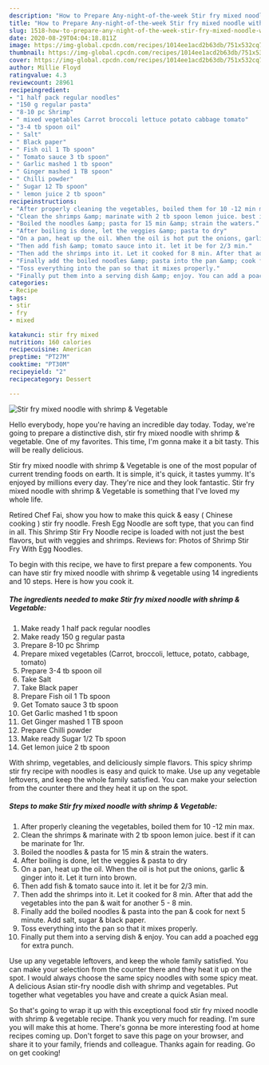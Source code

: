 ```yaml
---
description: "How to Prepare Any-night-of-the-week Stir fry mixed noodle with shrimp &amp;amp; Vegetable"
title: "How to Prepare Any-night-of-the-week Stir fry mixed noodle with shrimp &amp;amp; Vegetable"
slug: 1518-how-to-prepare-any-night-of-the-week-stir-fry-mixed-noodle-with-shrimp-and-amp-vegetable
date: 2020-08-29T04:04:18.811Z
image: https://img-global.cpcdn.com/recipes/1014ee1acd2b63db/751x532cq70/stir-fry-mixed-noodle-with-shrimp-vegetable-recipe-main-photo.jpg
thumbnail: https://img-global.cpcdn.com/recipes/1014ee1acd2b63db/751x532cq70/stir-fry-mixed-noodle-with-shrimp-vegetable-recipe-main-photo.jpg
cover: https://img-global.cpcdn.com/recipes/1014ee1acd2b63db/751x532cq70/stir-fry-mixed-noodle-with-shrimp-vegetable-recipe-main-photo.jpg
author: Millie Floyd
ratingvalue: 4.3
reviewcount: 28961
recipeingredient:
- "1 half pack regular noodles"
- "150 g regular pasta"
- "8-10 pc Shrimp"
- " mixed vegetables Carrot broccoli lettuce potato cabbage tomato"
- "3-4 tb spoon oil"
- " Salt"
- " Black paper"
- " Fish oil 1 Tb spoon"
- " Tomato sauce 3 tb spoon"
- " Garlic mashed 1 tb spoon"
- " Ginger mashed 1 TB spoon"
- " Chilli powder"
- " Sugar 12 Tb spoon"
- " lemon juice 2 tb spoon"
recipeinstructions:
- "After properly cleaning the vegetables, boiled them for 10 -12 min max."
- "Clean the shrimps &amp; marinate with 2 tb spoon lemon juice. best if it can be marinate for 1hr."
- "Boiled the noodles &amp; pasta for 15 min &amp; strain the waters."
- "After boiling is done, let the veggies &amp; pasta to dry"
- "On a pan, heat up the oil. When the oil is hot put the onions, garlic &amp; ginger into it. Let it turn into brown."
- "Then add fish &amp; tomato sauce into it. let it be for 2/3 min."
- "Then add the shrimps into it. Let it cooked for 8 min. After that add the vegetables into the pan &amp; wait for another 5 - 8 min."
- "Finally add the boiled noodles &amp; pasta into the pan &amp; cook for next 5 minute. Add salt, sugar &amp; black paper."
- "Toss everything into the pan so that it mixes properly."
- "Finally put them into a serving dish &amp; enjoy. You can add a poached egg for extra punch."
categories:
- Recipe
tags:
- stir
- fry
- mixed

katakunci: stir fry mixed 
nutrition: 160 calories
recipecuisine: American
preptime: "PT27M"
cooktime: "PT30M"
recipeyield: "2"
recipecategory: Dessert

---
```



![Stir fry mixed noodle with shrimp &amp; Vegetable](https://img-global.cpcdn.com/recipes/1014ee1acd2b63db/751x532cq70/stir-fry-mixed-noodle-with-shrimp-vegetable-recipe-main-photo.jpg)

Hello everybody, hope you're having an incredible day today. Today, we're going to prepare a distinctive dish, stir fry mixed noodle with shrimp &amp; vegetable. One of my favorites. This time, I'm gonna make it a bit tasty. This will be really delicious.

Stir fry mixed noodle with shrimp &amp; Vegetable is one of the most popular of current trending foods on earth. It is simple, it's quick, it tastes yummy. It's enjoyed by millions every day. They're nice and they look fantastic. Stir fry mixed noodle with shrimp &amp; Vegetable is something that I've loved my whole life.

Retired Chef Fai, show you how to make this quick &amp; easy ( Chinese cooking ) stir fry noodle. Fresh Egg Noodle are soft type, that you can find in all. This Shrimp Stir Fry Noodle recipe is loaded with not just the best flavors, but with veggies and shrimps. Reviews for: Photos of Shrimp Stir Fry With Egg Noodles.


To begin with this recipe, we have to first prepare a few components. You can have stir fry mixed noodle with shrimp &amp; vegetable using 14 ingredients and 10 steps. Here is how you cook it.

<!--inarticleads1-->

##### The ingredients needed to make Stir fry mixed noodle with shrimp &amp; Vegetable:

1. Make ready 1 half pack regular noodles
1. Make ready 150 g regular pasta
1. Prepare 8-10 pc Shrimp
1. Prepare  mixed vegetables (Carrot, broccoli, lettuce, potato, cabbage, tomato)
1. Prepare 3-4 tb spoon oil
1. Take  Salt
1. Take  Black paper
1. Prepare  Fish oil 1 Tb spoon
1. Get  Tomato sauce 3 tb spoon
1. Get  Garlic mashed 1 tb spoon
1. Get  Ginger mashed 1 TB spoon
1. Prepare  Chilli powder
1. Make ready  Sugar 1/2 Tb spoon
1. Get  lemon juice 2 tb spoon


With shrimp, vegetables, and deliciously simple flavors. This spicy shrimp stir fry recipe with noodles is easy and quick to make. Use up any vegetable leftovers, and keep the whole family satisfied. You can make your selection from the counter there and they heat it up on the spot. 

<!--inarticleads2-->

##### Steps to make Stir fry mixed noodle with shrimp &amp; Vegetable:

1. After properly cleaning the vegetables, boiled them for 10 -12 min max.
1. Clean the shrimps &amp; marinate with 2 tb spoon lemon juice. best if it can be marinate for 1hr.
1. Boiled the noodles &amp; pasta for 15 min &amp; strain the waters.
1. After boiling is done, let the veggies &amp; pasta to dry
1. On a pan, heat up the oil. When the oil is hot put the onions, garlic &amp; ginger into it. Let it turn into brown.
1. Then add fish &amp; tomato sauce into it. let it be for 2/3 min.
1. Then add the shrimps into it. Let it cooked for 8 min. After that add the vegetables into the pan &amp; wait for another 5 - 8 min.
1. Finally add the boiled noodles &amp; pasta into the pan &amp; cook for next 5 minute. Add salt, sugar &amp; black paper.
1. Toss everything into the pan so that it mixes properly.
1. Finally put them into a serving dish &amp; enjoy. You can add a poached egg for extra punch.


Use up any vegetable leftovers, and keep the whole family satisfied. You can make your selection from the counter there and they heat it up on the spot. I would always choose the same spicy noodles with some spicy meat. A delicious Asian stir-fry noodle dish with shrimp and vegetables. Put together what vegetables you have and create a quick Asian meal. 

So that's going to wrap it up with this exceptional food stir fry mixed noodle with shrimp &amp; vegetable recipe. Thank you very much for reading. I'm sure you will make this at home. There's gonna be more interesting food at home recipes coming up. Don't forget to save this page on your browser, and share it to your family, friends and colleague. Thanks again for reading. Go on get cooking!
